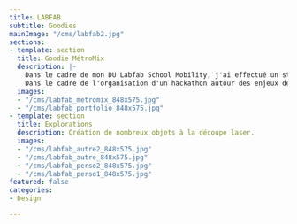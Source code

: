 ```yaml
---
title: LABFAB
subtitle: Goodies
mainImage: "/cms/labfab2.jpg"
sections:
- template: section
  title: Goodie MétroMix
  description: |-
    Dans le cadre de mon DU Labfab School Mobility, j'ai effectué un stage à l'association Bug qui promeut les usages du numérique au bénéfice de tous et gère un fablab (atelier de fabrication numérique).
    Dans le cadre de l'organisation d'un hackathon autour des enjeux de mobilité (MétroMix), j'ai créé un goodie représentant une rame du VAL rennais.
  images:
  - "/cms/labfab_metromix_848x575.jpg"
  - "/cms/labfab_portfolio_848x575.jpg"
- template: section
  title: Explorations
  description: Création de nombreux objets à la découpe laser.
  images:
  - "/cms/labfab_autre2_848x575.jpg"
  - "/cms/labfab_autre_848x575.jpg"
  - "/cms/labfab_perso2_848x575.jpg"
  - "/cms/labfab_perso1_848x575.jpg"
featured: false
categories:
- Design

---
```

